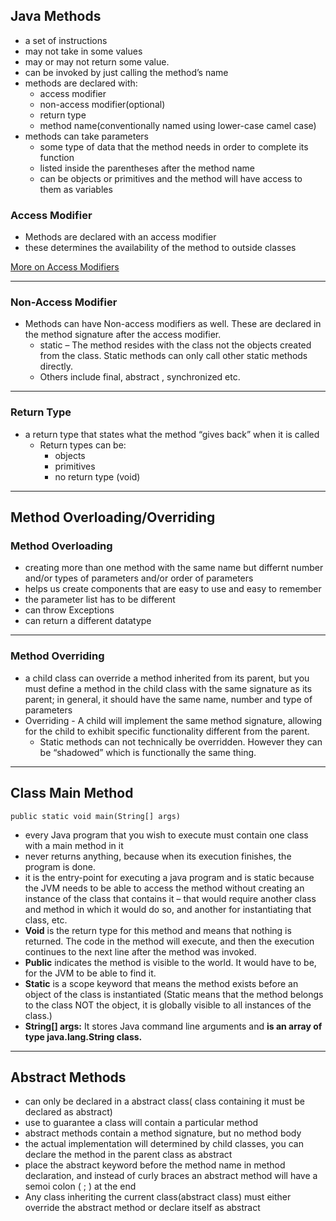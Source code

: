 ## Java Methods
- a set of instructions
- may not take in some values
- may or may not return some value.
- can be invoked by just calling the method’s name
- methods are declared with:
    - access modifier
    - non-access modifier(optional)
    - return type
    - method name(conventionally named using lower-case camel case)
- methods can take parameters
    - some type of data that the method needs in order to complete its function
    - listed inside the parentheses after the method name
    - can be objects or primitives and the method will have access to them as variables

### Access Modifier
- Methods are declared with an access modifier 
- these determines the availability of the method to outside classes

[More on Access Modifiers](ACCESSMODIFIER.md)
________________

### Non-Access Modifier
- Methods can have Non-access modifiers as well. These are declared in the method signature after the access modifier.
    - static – The method resides with the class not the objects created from the class. Static methods can only call other static methods directly.
    - Others include final, abstract , synchronized etc.

____________________

### Return Type
- a return type that states what the method “gives back” when it is called
    - Return types can be:
        - objects
        - primitives 
        - no return type (void)

____________________________________

## Method Overloading/Overriding

### Method Overloading
- creating more than one method with the same name but differnt number and/or types of parameters and/or order of parameters
- helps us create components that are easy to use and easy to remember
- the parameter list has to be different
- can throw Exceptions
- can return a different datatype
_________________________________

### Method Overriding
- a child class can override a method inherited from its parent, but you must define a method in the child class with the same signature as its parent; in general, it should have the same name, number and type of parameters 
- Overriding - A child will implement the same method signature, allowing for the child to exhibit specific functionality different from the parent.
    - Static methods can not technically be overridden. However they can be “shadowed” which is functionally the same thing.
__________________

## Class Main Method
`public static void main(String[] args)`
- every Java program that you wish to execute must contain one class with a main method in it
- never returns anything, because when its execution finishes, the program is done.
- it is the entry-point for executing a java program and is static because the JVM needs to be able to access the method without creating an instance of the class that contains it – that would require another class and method in which it would do so, and another for  instantiating that class, etc.
- **Void** is the return type for this method and means that nothing is returned. The code in the method will execute, and then the execution continues to the next line after the method was invoked.
- **Public** indicates the method is visible to the world. It would have to be, for the JVM to be able to find it. 
- **Static** is a scope keyword that means the method exists before an object of the class is instantiated (Static means that the method belongs to the class NOT the object, it is globally visible to all instances of the class.)
- **String[] args:** It stores Java command line arguments and **is an array of type java.lang.String class.** 
_________________________________________

## Abstract Methods
- can only be declared in a abstract class( class containing it must be declared as abstract)
- use to guarantee a class will contain a particular method
- abstract methods contain a method signature, but no method body
- the actual implementation will determined by child classes, you can declare the method in the parent class as abstract
- place the abstract keyword before the method name in method declaration, and instead of curly braces an abstract method will have a semoi colon ( ; ) at the end
- Any class inheriting the current class(abstract class) must either override the abstract method or declare itself as abstract


